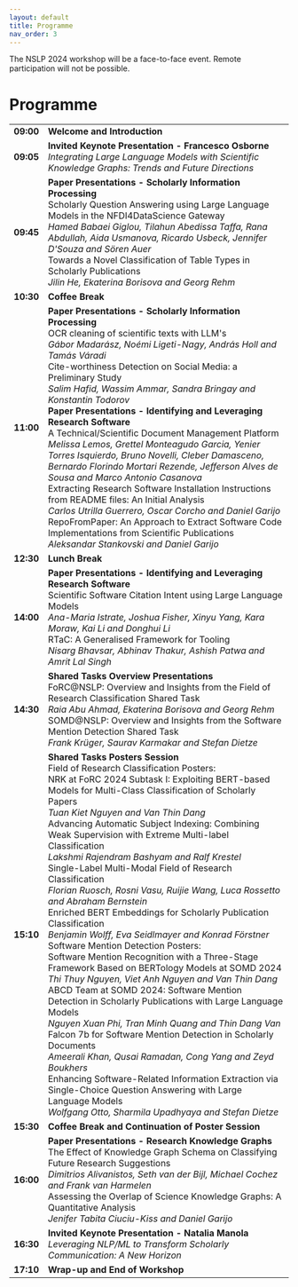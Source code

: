 ```yaml
---
layout: default
title: Programme
nav_order: 3
---
```

The NSLP 2024 workshop will be a face-to-face event. Remote participation will not be possible.

# Programme

<table>
  <tr>
    <td><strong>09:00</strong></td>
    <td><strong>Welcome and Introduction</strong></td>
  </tr>
  <tr>
    <td><strong>09:05</strong></td>
    <td colspan="2"><strong>Invited Keynote Presentation - Francesco Osborne</strong> 
      <br><em>Integrating Large Language Models with Scientific Knowledge Graphs: Trends and Future Directions</em></td>
  </tr>
  <tr>
    <td><strong>09:45</strong></td>
    <td colspan="5"><strong>Paper Presentations - Scholarly Information Processing</strong> 
      <br>Scholarly Question Answering using Large Language Models in the NFDI4DataScience Gateway 
      <br><em>Hamed Babaei Giglou, Tilahun Abedissa Taffa, Rana Abdullah, Aida Usmanova, Ricardo Usbeck, Jennifer D'Souza and Sören Auer</em>  
      <br>Towards a Novel Classification of Table Types in Scholarly Publications 
      <br><em>Jilin He, Ekaterina Borisova and Georg Rehm</em></td>   
  </tr>
  <tr>
    <td><strong>10:30</strong></td>
    <td><strong>Coffee Break</strong></td>
  </tr>
  <tr>
    <td><strong>11:00</strong></td>
    <td colspan="12"><strong>Paper Presentations - Scholarly Information Processing</strong> 
      <br>OCR cleaning of scientific texts with LLM's 
      <br><em>Gábor Madarász, Noémi Ligeti-Nagy, András Holl and Tamás Váradi</em>  
      <br>Cite-worthiness Detection on Social Media: a Preliminary Study
      <br><em>Salim Hafid, Wassim Ammar, Sandra Bringay and Konstantin Todorov</em>
      <br><strong>Paper Presentations - Identifying and Leveraging Research Software</strong>
      <br>A Technical/Scientific Document Management Platform
      <br><em>Melissa Lemos, Grettel Monteagudo Garcia, Yenier Torres Isquierdo, Bruno Novelli, Cleber Damasceno, Bernardo Florindo Mortari Rezende, Jefferson Alves de Sousa and Marco Antonio Casanova</em>
      <br>Extracting Research Software Installation Instructions from README files: An Initial Analysis
      <br><em>Carlos Utrilla Guerrero, Oscar Corcho and Daniel Garijo</em>
      <br>RepoFromPaper: An Approach to Extract Software Code Implementations from Scientific Publications
      <br><em>Aleksandar Stankovski and Daniel Garijo</em></td>  
  </tr>
  <tr>
    <td><strong>12:30</strong></td>
    <td><strong>Lunch Break</strong></td>
  </tr> 
  <tr>
    <td><strong>14:00</strong></td>
    <td colspan="5"><strong>Paper Presentations - Identifying and Leveraging Research Software</strong> 
      <br>Scientific Software Citation Intent using Large Language Models
      <br><em>Ana-Maria Istrate, Joshua Fisher, Xinyu Yang, Kara Moraw, Kai Li and Donghui Li</em>  
      <br>RTaC: A Generalised Framework for Tooling
      <br><em>Nisarg Bhavsar, Abhinav Thakur, Ashish Patwa and Amrit Lal Singh</em></td>  
  </tr>
  <tr>
    <td><strong>14:30</strong></td>
    <td colspan="5"><strong>Shared Tasks Overview Presentations</strong> 
      <br>FoRC@NSLP: Overview and Insights from the Field of Research Classification Shared Task
      <br><em>Raia Abu Ahmad, Ekaterina Borisova and Georg Rehm</em>  
      <br>SOMD@NSLP: Overview and Insights from the Software Mention Detection Shared Task
      <br><em>Frank Krüger, Saurav Karmakar and Stefan Dietze</em></td>  
  </tr>
  <tr>
    <td><strong>15:10</strong></td>
    <td colspan="18"><strong>Shared Tasks Posters Session</strong> 
      <br>Field of Research Classification Posters: 
      <br>NRK at FoRC 2024 Subtask I: Exploiting BERT-based Models for Multi-Class Classification of Scholarly Papers
      <br><em>Tuan Kiet Nguyen and Van Thin Dang</em>  
      <br>Advancing Automatic Subject Indexing: Combining Weak Supervision with Extreme Multi-label Classification 
      <br><em>Lakshmi Rajendram Bashyam and Ralf Krestel</em> 
      <br>Single-Label Multi-Modal Field of Research Classification
      <br><em>Florian Ruosch, Rosni Vasu, Ruijie Wang, Luca Rossetto and Abraham Bernstein</em>
      <br>Enriched BERT Embeddings for Scholarly Publication Classification
      <br><em>Benjamin Wolff, Eva Seidlmayer and Konrad Förstner</em>
      <br>Software Mention Detection Posters: 
      <br>Software Mention Recognition with a Three-Stage Framework Based on BERTology Models at SOMD 2024  
      <br><em>Thi Thuy Nguyen, Viet Anh Nguyen and Van Thin Dang</em>  
      <br>ABCD Team at SOMD 2024: Software Mention Detection in Scholarly Publications with Large Language Models
      <br><em>Nguyen Xuan Phi, Tran Minh Quang and Thin Dang Van</em> 
      <br>Falcon 7b for Software Mention Detection in Scholarly Documents
      <br><em>Ameerali Khan, Qusai Ramadan, Cong Yang and Zeyd Boukhers</em>
      <br>Enhancing Software-Related Information Extraction via Single-Choice Question Answering with Large Language Models
      <br><em>Wolfgang Otto, Sharmila Upadhyaya and Stefan Dietze</em></td>
  </tr>
  <tr>
    <td><strong>15:30</strong></td>
    <td><strong>Coffee Break and Continuation of Poster Session</strong></td>
  </tr> 
  <tr>
    <td><strong>16:00</strong></td>
    <td colspan="5"><strong>Paper Presentations - Research Knowledge Graphs</strong> 
      <br>The Effect of Knowledge Graph Schema on Classifying Future Research Suggestions
      <br><em>Dimitrios Alivanistos, Seth van der Bijl, Michael Cochez and Frank van Harmelen</em>  
      <br>Assessing the Overlap of Science Knowledge Graphs: A Quantitative Analysis 
      <br><em>Jenifer Tabita Ciuciu-Kiss and Daniel Garijo</em></td>  
  </tr>
  <tr>
    <td><strong>16:30</strong></td>
    <td colspan="2"><strong>Invited Keynote Presentation - Natalia Manola</strong> 
      <br><em>Leveraging NLP/ML to Transform Scholarly Communication: A New Horizon</em></td>
  </tr>
  <tr>
    <td><strong>17:10</strong></td>
    <td><strong>Wrap-up and End of Workshop</strong></td>
  </tr>
  
</table>
